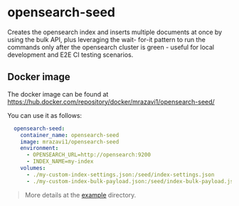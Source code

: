 # opensearch-seed
Creates the opensearch index and inserts multiple documents at once by using the bulk API, plus leveraging the wait- for-it pattern to run the commands only after the opensearch cluster is green - useful for local development and E2E CI testing scenarios.

## Docker image

The docker image can be found at https://hub.docker.com/repository/docker/mrazavi1/opensearch-seed/

You can use it as follows:
```yaml
  opensearch-seed:
    container_name: opensearch-seed
    image: mrazavi1/opensearch-seed
    environment:
      - OPENSEARCH_URL=http://opensearch:9200
      - INDEX_NAME=my-index
    volumes:
      - ./my-custom-index-settings.json:/seed/index-settings.json
      - ./my-custom-index-bulk-payload.json:/seed/index-bulk-payload.json
```
> More details at the [example](./example) directory.
